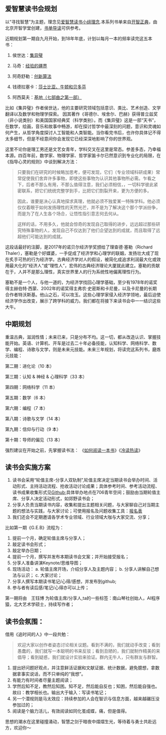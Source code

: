 ## 爱智慧读书会规划

以“寻找智慧”为主题，理念见[爱智慧读书小组理念](https://www.douban.com/note/680099785/).本系列书单来自[开智正典](https://www.douban.com/doulist/41691053/)，由北京开智学堂创建，[书单导读](https://mp.weixin.qq.com/s?__biz=MzA4ODM4ODQ3MQ==&mid=400064046&idx=1&sn=a138f459257a14f03f967af8d6160df2#rd)可供参考。

近期规划第一期自九月开始，到18年年底，计划以每月一本的频率读完这五本书：

1. 侯世达：[集异璧](https://book.douban.com/subject/1291204/)

2. 马奇：[经验的疆界](https://book.douban.com/subject/6687032/)

3. 阿奇舒勒：[创新算法](https://book.douban.com/subject/3354596/)

4. 钱德拉塞卡：[莎士比亚、牛顿和贝多芬](https://book.douban.com/subject/1037290/)

5. 阿西莫夫：[基地（七部曲之第一部）](https://book.douban.com/subject/1258490/)

比如《集异璧》作者侯世达，他的主要研究领域包括意识、类比、艺术创造、文学翻译以及数学和物理学探索。 因其著作《哥德尔、埃舍尔、巴赫》获得普立兹奖（非小说类别）和美国国家经典奖（科学类别）。而《集异璧》这是一部“天书”，在数学，绘画，音乐和故事中畅游，却在探讨哲学中最深刻的问题，意识和灵魂如何产生，从哲学角度探讨人工智能和人类智能。当你看完书后，也许你具体记不得太多细节，但是不经意间你会发现它已经深深地影响了你的世界观。

这里不论你是理工男还是文艺女青年，学科交叉在这里是常态。参差多态，乃幸福本源。四百年前，数学家、物理学家、哲学家笛卡尔已然意识到专业化的局限，在《指导心灵的规则》中谈到解决方法：
> 只要我们在研究的时候略加思考，便可发现，它们（专业领域科研成果）常常促使我们舍弃许多事物，即使这些事物为认识其他事物所必需。乍看之下，后者不那么有用，不那么值得注意，我们必须相信，，一切科学彼此紧密联系，把它们统统完整学到手，比把它们割裂开来，更为方便的多。
>
> 因此，谁要是决心认真地探求真理，他就必须不独爱某一特殊学科。他必须仅仅着眼于如何发扬理性的天然光芒，并不是为了解决这个那个学派纷争，而是为了在人生各个场合，让悟性指引意志何去何从。
>
> 这样的话，不用多久，他就会惊奇的发现自己取得的进步，远远超过那些研究特殊事物的人，发现自己不仅达到了他们企望达到的成就，而且取得了远超他们可能达到的成就。

这段话最好的注脚，是2017年的诺贝尔经济学奖颁给了理查德·塞勒（Richard Thaler），塞勒是个好媒婆，一手促成了经济学和心理学的联姻，发扬壮大成了现在炙手可热的行为经济学。古典经济学对人的假设，被简化成追求利润最大化或效用最大化的“经济人”或“理性人”，宏伟的古典经济理论大厦就此建立。塞勒的贡献在于，人并不是那么理性，真实世界里人的行为系统性地偏离理性行为。

塞勒不是一个人，与他一道的，为经济学找回心理学基础，至少有1978年的诺奖得主赫伯特·西蒙、2002年的诺奖得主弗农·史密斯和卡尼曼，以及卡尼曼的长期合作者特沃斯基。他山之石，可以攻玉。这些心理学家侵入经济学领地，最后迫使经济学作出改变，展示了跨学科的威力。我们都在将接下来读书会中一一结识这些大牛。




## 中期规划
重温古典，滋润性情；未来已来，只是分布不均。这一切，都从改造认识、掌握技能开始。英语、计算机、开车是过去二十年必备技能，认知科学、网络科学、数学、编程、诗歌与文学，则是未来元技能。未来三年规划，将读完这系列书，磨炼元技能：

第二期：进化论（10 本） 

第三期：认知 & 神经 & 心理科学（33 本） 

第四期：网络科学（11 本） 

第五期：数学（6 本） 

第六期：编程（7 本） 

第八期：诗歌与文学（14 本） 

第九期：信仰与行动（9 本） 

第十期：导师的偏见（13 本） 



强烈建议在开始之前，先掌握读书法：
《[如何阅读一本书](https://book.douban.com/subject/1013208/)》《[冷读热读](https://mp.weixin.qq.com/s/IU8-bfPflcPt-1Hst8Q5Zg)》 




## 读书会实施方案
1. 读书会采用“轮值主席-分享人双轨制”,轮值主席决定当期读书会举办时间、活动形式、主持活动流程、抢收活动讨论成果；具体参考时间、参考活动流程、读书成果收集形式见[Github](https://github.com/WangYuBo/fallin-wisdom-reading-club);具体举办地点在706青年空间；鼓励由当期轮值主席、分享人决定活动形式，如郊野读书会；
2. 分享人负责当期读书内容，收集和提出主题相关问题，与大家聊自己对当期主题的想法与实践，与大家讨论；可使用报名及问题收集工具：[报名表](http://cn.mikecrm.com/6tklZbu)
3. 我们还会不定期邀请各学术专业领域、行业领域大咖与大家交流、分享；

比如第一期《G.E.B》流程为：
> 
> 
1. 提前一个月，确定轮值主席与分享人；
2. 敲定读书会形式；
3. 敲定举办日期；
4. 提前一个月，撰写并发布本期读书会文案；并开始接受报名；
5. 分享人准备讲演Keynote/思维导图；
6. 现场活动：
   a. 轮值主席开场，介绍分享人及主题内容；
   b. 分享人讲解自己想法与认识；
   c. 大家讨论；
7. 分享人撰写本期读书笔记/心得/感想，并发布到github;
8. 参与者有读后感/笔记/心得亦可以上传；

第一期将由　王钰博 为轮值主席/分享人,ta的一些标签：南山琴社创始人，AI程序猿，北大艺术学硕士，持续写作者；

## 读书会氛围：
借用《追时间的人》中一段共勉：
> 欢迎大家以创作者姿态讨论相关议题。看到不满的，我们就动手改变；看到愚蠢的，我们就写一本聪明的书来反驳；看到丑陋的，我们就制作精美的来倡导；看到疑惑，我们就设计实验来验证。群内无牛人，只有群友与群智。


1. 提出好问题好观点，并注意鲜活证据和文献证据、统计数据，避免臆想，拿数据拿事实说话，而不只单纯的“我想”。
2. 有能力有时间者尽量主题阅读；
3. 学然后知不足，教然后知困。知不足，然后能自反也；知困，然后能自强也。故曰：教学相长也。输出大于输入：写读书笔记；
4. 另一个潜规则是马太效应：持续参加的人会在智识与信息方面，越来越碾压没参加过的；
5. 阅读是个脑力活儿，有效阅读如同化茧成蝶，痛，但是值得。


思想的潮水在这里碰撞涌动，智慧之剑于暗夜中熠熠生光，等待着与勇士共赴远方，欢迎你～



